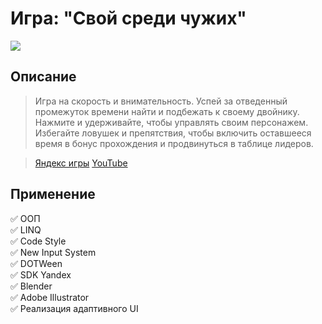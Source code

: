 # Игра: "Свой среди чужих"
![](https://avatars.mds.yandex.net/get-games/6300668/2a0000018ab1597360f12133a4aad26d12e0/pjpg128x128)
## Описание
> Игра на скорость и внимательность. Успей за отведенный промежуток времени найти и подбежать к своему двойнику.
> Нажмите и удерживайте, чтобы управлять своим персонажем.
> Избегайте ловушек и препятствия, чтобы включить оставшееся время в бонус прохождения и продвинуться в таблице лидеров.

>[Яндекс игры](https://yandex.ru/games/#app=252738)
>[YouTube](https://youtu.be/nzpbSx7p15M)

## Применение 

:white_check_mark: ООП    
:white_check_mark: LINQ    
:white_check_mark: Code Style    
:white_check_mark: New Input System    
:white_check_mark: DOTWeen    
:white_check_mark: SDK Yandex    
:white_check_mark: Blender     
:white_check_mark: Adobe Illustrator    
:white_check_mark: Реализация адаптивного UI    

